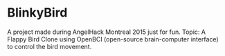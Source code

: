 # BlinkyBird
A project made during AngelHack Montreal 2015 just for fun.
Topic: A Flappy Bird Clone using OpenBCI (open-source brain-computer interface) to control the bird movement.
